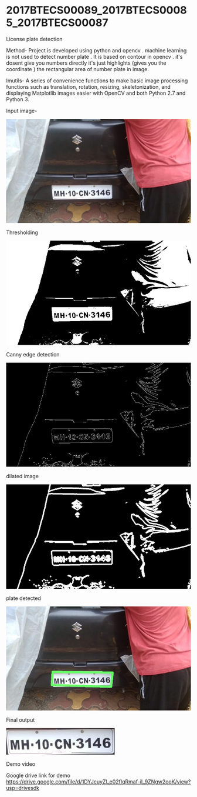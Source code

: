 # 2017BTECS00089_2017BTECS00085_2017BTECS00087
License plate detection

Method- 
Project is developed using python and opencv . machine learning is not used to detect number plate . It is based on contour in opencv . it's dosent give you numbers directly it's just highlights (gives you the coordinate ) the rectangular area of number plate in image.


Imutils-
A series of convenience functions to make basic image processing functions such as translation, rotation, resizing, skeletonization, and displaying Matplotlib images easier with OpenCV and both Python 2.7 and Python 3.

Input image-

![](https://github.com/Shreyashlavate/2017BTECS00089_2017BTECS00085_2017BTECS00087/blob/master/car2.jpg)


Thresholding

![](https://github.com/Shreyashlavate/2017BTECS00089_2017BTECS00085_2017BTECS00087/blob/master/thresh.jpg)

Canny edge detection

![](https://github.com/Shreyashlavate/2017BTECS00089_2017BTECS00085_2017BTECS00087/blob/master/cn_edge.jpg)

dilated image

![](https://github.com/Shreyashlavate/2017BTECS00089_2017BTECS00085_2017BTECS00087/blob/master/dilated_img.jpg)

plate detected

![](https://github.com/Shreyashlavate/2017BTECS00089_2017BTECS00085_2017BTECS00087/blob/master/plate_detedted.jpg)

Final output

![](https://github.com/Shreyashlavate/2017BTECS00089_2017BTECS00085_2017BTECS00087/blob/master/number_plate.jpg)



Demo video

Google drive link for demo
https://drive.google.com/file/d/1DYJcuyZl_e02fIqRmaf-iI_9ZNgw2ooK/view?usp=drivesdk




